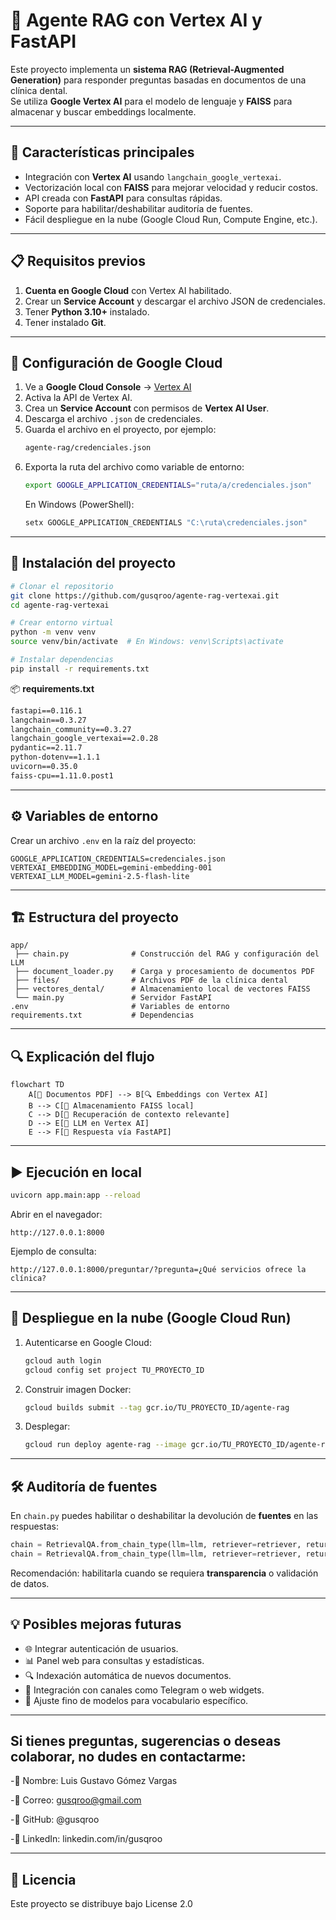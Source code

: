 # 🦷 Agente RAG con Vertex AI y FastAPI

Este proyecto implementa un **sistema RAG (Retrieval-Augmented Generation)** para responder preguntas basadas en documentos de una clínica dental.  
Se utiliza **Google Vertex AI** para el modelo de lenguaje y **FAISS** para almacenar y buscar embeddings localmente.

---

## 🚀 Características principales
- Integración con **Vertex AI** usando `langchain_google_vertexai`.
- Vectorización local con **FAISS** para mejorar velocidad y reducir costos.
- API creada con **FastAPI** para consultas rápidas.
- Soporte para habilitar/deshabilitar auditoría de fuentes.
- Fácil despliegue en la nube (Google Cloud Run, Compute Engine, etc.).

---

## 📋 Requisitos previos

1. **Cuenta en Google Cloud** con Vertex AI habilitado.
2. Crear un **Service Account** y descargar el archivo JSON de credenciales.
3. Tener **Python 3.10+** instalado.
4. Tener instalado **Git**.

---

## 🔑 Configuración de Google Cloud

1. Ve a **Google Cloud Console** → [Vertex AI](https://console.cloud.google.com/vertex-ai/)
2. Activa la API de Vertex AI.
3. Crea un **Service Account** con permisos de **Vertex AI User**.
4. Descarga el archivo `.json` de credenciales.
5. Guarda el archivo en el proyecto, por ejemplo:  
   ```bash
   agente-rag/credenciales.json
   ```
6. Exporta la ruta del archivo como variable de entorno:
   ```bash
   export GOOGLE_APPLICATION_CREDENTIALS="ruta/a/credenciales.json"
   ```
   En Windows (PowerShell):
   ```powershell
   setx GOOGLE_APPLICATION_CREDENTIALS "C:\ruta\credenciales.json"
   ```

---

## 📂 Instalación del proyecto

```bash
# Clonar el repositorio
git clone https://github.com/gusqroo/agente-rag-vertexai.git
cd agente-rag-vertexai

# Crear entorno virtual
python -m venv venv
source venv/bin/activate  # En Windows: venv\Scripts\activate

# Instalar dependencias
pip install -r requirements.txt
```

📦 **requirements.txt**
```txt
fastapi==0.116.1
langchain==0.3.27
langchain_community==0.3.27
langchain_google_vertexai==2.0.28
pydantic==2.11.7
python-dotenv==1.1.1
uvicorn==0.35.0
faiss-cpu==1.11.0.post1
```

---

## ⚙️ Variables de entorno

Crear un archivo `.env` en la raíz del proyecto:
```env
GOOGLE_APPLICATION_CREDENTIALS=credenciales.json
VERTEXAI_EMBEDDING_MODEL=gemini-embedding-001
VERTEXAI_LLM_MODEL=gemini-2.5-flash-lite
```

---

## 🏗️ Estructura del proyecto
```plaintext
app/
 ├── chain.py              # Construcción del RAG y configuración del LLM
 ├── document_loader.py    # Carga y procesamiento de documentos PDF
 ├── files/                # Archivos PDF de la clínica dental
 ├── vectores_dental/      # Almacenamiento local de vectores FAISS
 └── main.py               # Servidor FastAPI
.env                       # Variables de entorno
requirements.txt           # Dependencias
```

---

## 🔍 Explicación del flujo

```mermaid
flowchart TD
    A[📄 Documentos PDF] --> B[🔍 Embeddings con Vertex AI]
    B --> C[💾 Almacenamiento FAISS local]
    C --> D[🔎 Recuperación de contexto relevante]
    D --> E[🧠 LLM en Vertex AI]
    E --> F[💬 Respuesta vía FastAPI]
```

---

## ▶️ Ejecución en local

```bash
uvicorn app.main:app --reload
```

Abrir en el navegador:
```
http://127.0.0.1:8000
```

Ejemplo de consulta:
```
http://127.0.0.1:8000/preguntar/?pregunta=¿Qué servicios ofrece la clínica?
```

---

## 📡 Despliegue en la nube (Google Cloud Run)

1. Autenticarse en Google Cloud:
   ```bash
   gcloud auth login
   gcloud config set project TU_PROYECTO_ID
   ```
2. Construir imagen Docker:
   ```bash
   gcloud builds submit --tag gcr.io/TU_PROYECTO_ID/agente-rag
   ```
3. Desplegar:
   ```bash
   gcloud run deploy agente-rag --image gcr.io/TU_PROYECTO_ID/agente-rag --platform managed
   ```

---

## 🛠 Auditoría de fuentes

En `chain.py` puedes habilitar o deshabilitar la devolución de **fuentes** en las respuestas:  
```python
chain = RetrievalQA.from_chain_type(llm=llm, retriever=retriever, return_source_documents=True)  # Auditoría activada
chain = RetrievalQA.from_chain_type(llm=llm, retriever=retriever, return_source_documents=False) # Auditoría desactivada
```

Recomendación: habilitarla cuando se requiera **transparencia** o validación de datos.

---

## 💡 Posibles mejoras futuras
- 🌐 Integrar autenticación de usuarios.
- 📊 Panel web para consultas y estadísticas.
- 🔍 Indexación automática de nuevos documentos.
- 📱 Integración con canales como Telegram o web widgets.
- 🤖 Ajuste fino de modelos para vocabulario específico.

---
## Si tienes preguntas, sugerencias o deseas colaborar, no dudes en contactarme:

-💼 Nombre: Luis Gustavo Gómez Vargas

-📧 Correo: gusqroo@gmail.com

-🐙 GitHub: @gusqroo

-💼 LinkedIn: linkedin.com/in/gusqroo

---


## 📜 Licencia
Este proyecto se distribuye bajo License 2.0

